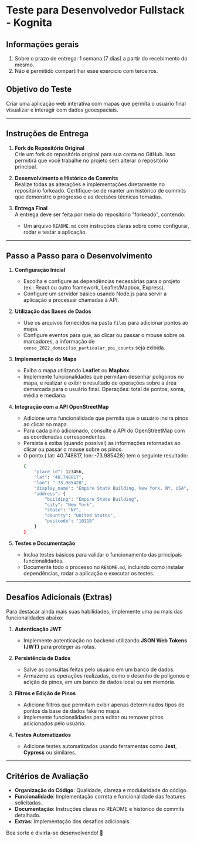 # Teste para Desenvolvedor Fullstack - Kognita

## Informações gerais

1. Sobre o prazo de entrega: 1 semana (7 dias) a partir do recebimento do mesmo.
2. Não é permitido compartilhar esse exercício com terceiros.


## Objetivo do Teste

Criar uma aplicação web interativa com mapas que permita o usuário final visualizar e interagir com dados geoespaciais.

---

## Instruções de Entrega

1. **Fork do Repositório Original**  
   Crie um fork do repositório original para sua conta no GitHub. Isso permitirá que você trabalhe no projeto sem alterar o repositório principal.

2. **Desenvolvimento e Histórico de Commits**  
   Realize todas as alterações e implementações diretamente no repositório forkeado. Certifique-se de manter um histórico de commits que demonstre o progresso e as decisões técnicas tomadas.

3. **Entrega Final**  
   A entrega deve ser feita por meio do repositório "forkeado", contendo:  
   - Um arquivo `README.md` com instruções claras sobre como configurar, rodar e testar a aplicação.

---

## Passo a Passo para o Desenvolvimento

1. **Configuração Inicial**  
   - Escolha e configure as dependências necessárias para o projeto (ex.: React ou outro framework, Leaflet/Mapbox, Express).  
   - Configure um servidor básico usando Node.js para servir a aplicação e processar chamadas à API.
  
2. **Utilização das Bases de Dados**  
   - Use os arquivos fornecidos na pasta `files` para adicionar pontos ao mapa.  
   - Configure eventos para que, ao clicar ou passar o mouse sobre os marcadores, a informação de `censo_2022_domicilio_particular_poi_counts` seja exibida.  

3. **Implementação do Mapa**  
   - Exiba o mapa utilizando **Leaflet** ou **Mapbox**.  
   - Implemente funcionalidades que permitam desenhar polígonos no mapa, e realizar e exibir o resultado de operações sobre a área demarcada para o usuário final. Operações: total de pontos, soma, média e mediana.

4. **Integração com a API OpenStreetMap**  
   - Adicione uma funcionalidade que permita que o usuário insira pinos ao clicar no mapa.  
   - Para cada pino adicionado, consulte a API do OpenStreetMap com as coordenadas correspondentes.  
   - Persista e exiba (quando possível) as informações retornadas ao clicar ou passar o mouse sobre os pinos.
    - O ponto { lat: 40.748817, lon: -73.985428} tem o seguinte resultado: 
        ```bash
        {
            "place_id": 123456,
            "lat": "40.748817",
            "lon": "-73.985428",
            "display_name": "Empire State Building, New York, NY, USA",
            "address": {
                "building": "Empire State Building",
                "city": "New York",
                "state": "NY",
                "country": "United States",
                "postcode": "10118"
            }
        }
        ```

5. **Testes e Documentação**  
   - Inclua testes básicos para validar o funcionamento das principais funcionalidades.  
   - Documente todo o processo no `README.md`, incluindo como instalar dependências, rodar a aplicação e executar os testes.

---

## Desafios Adicionais (Extras)

Para destacar ainda mais suas habilidades, implemente uma ou mais das funcionalidades abaixo:

1. **Autenticação JWT**  
   - Implemente autenticação no backend utilizando **JSON Web Tokens (JWT)** para proteger as rotas.

2. **Persistência de Dados**  
   - Salve as consultas feitas pelo usuário em um banco de dados.  
   - Armazene as operações realizadas, como o desenho de polígonos e adição de pinos, em um banco de dados local ou em memória.

3. **Filtros e Edição de Pinos**  
   - Adicione filtros que permitam exibir apenas determinados tipos de pontos da base de dados fake no mapa.  
   - Implemente funcionalidades para editar ou remover pinos adicionados pelo usuário.

4. **Testes Automatizados**  
   - Adicione testes automatizados usando ferramentas como **Jest**, **Cypress** ou similares.

---

## Critérios de Avaliação

- **Organização do Código**: Qualidade, clareza e modularidade do código.  
- **Funcionalidade**: Implementação correta e funcionalidade das features solicitadas.  
- **Documentação**: Instruções claras no README e histórico de commits detalhado.  
- **Extras**: Implementação dos desafios adicionais.  

Boa sorte e divirta-se desenvolvendo! 🚀
